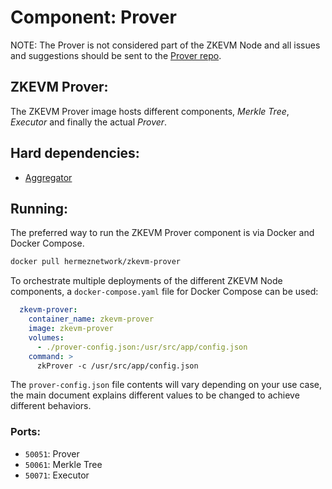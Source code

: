 # Component: Prover

NOTE: The Prover is not considered part of the ZKEVM Node and all issues and suggestions should be sent to the [Prover repo](https://github.com/okx/zkevm-prover/).

## ZKEVM Prover:

The ZKEVM Prover image hosts different components, *Merkle Tree*, *Executor* and finally the actual *Prover*.

## Hard dependencies:

- [Aggregator](./aggregator.md)

## Running:

The preferred way to run the ZKEVM Prover component is via Docker and Docker Compose.

```bash
docker pull hermeznetwork/zkevm-prover
```

To orchestrate multiple deployments of the different ZKEVM Node components, a `docker-compose.yaml` file for Docker Compose can be used:

```yaml
  zkevm-prover:
    container_name: zkevm-prover
    image: zkevm-prover
    volumes:
      - ./prover-config.json:/usr/src/app/config.json
    command: >
      zkProver -c /usr/src/app/config.json
```

The `prover-config.json` file contents will vary depending on your use case, the main document explains different values to be changed to achieve different behaviors.

### Ports:

- `50051`: Prover
- `50061`: Merkle Tree
- `50071`: Executor
